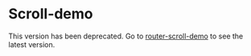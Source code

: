 # Scroll-demo

This version has been deprecated. Go to [router-scroll-demo](https://github.com/Chuabacca/router-scroll-demo) to see the latest version.
